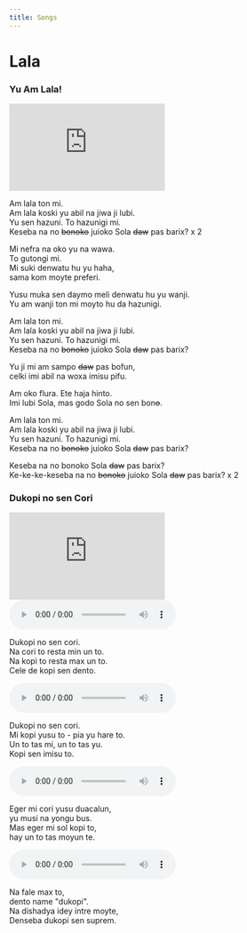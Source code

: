 ```yaml
---
title: Songs
---
```


# Lala

### Yu Am Lala!

<iframe width="280" height="157" src="https://www.youtube.com/embed/etWZsEXCc_g" title="YouTube video player" frameborder="0" allow="accelerometer; autoplay; clipboard-write; encrypted-media; gyroscope; picture-in-picture" allowfullscreen></iframe>

Am lala ton mi.  
Am lala koski yu abil na jiwa ji lubi.   
Yu sen hazuni. To hazunigi mi.  
Keseba na no ~~bonoko~~ juioko Sola ~~daw~~ pas barix? x 2 

Mi nefra na oko yu na wawa.  
To gutongi mi.  
Mi suki denwatu hu yu haha,   
sama kom moyte preferi.    

Yusu muka sen daymo meli denwatu hu yu wanji.   
Yu am wanji ton mi moyto hu da hazunigi.  

Am lala ton mi.   
Am lala koski yu abil na jiwa ji lubi.  
Yu sen hazuni. To hazunigi mi.  
Keseba na no ~~bonoko~~ juioko Sola ~~daw~~ pas barix?   

Yu ji mi am sampo ~~daw~~ pas bofun,   
celki imi abil na woxa imisu pifu.   

Am oko flura. Ete haja hinto.   
Imi lubi Sola, mas godo Sola no sen bon~~o~~.    

Am lala ton mi.  
Am lala koski yu abil na jiwa ji lubi.  
Yu sen hazuni. To hazunigi mi.   
Keseba na no ~~bonoko~~ juioko Sola ~~daw~~ pas barix?      

Keseba na no bonoko Sola ~~daw~~ pas barix?   
Ke-ke-ke-keseba na no ~~bonoko~~ juioko Sola ~~daw~~ pas barix? x 2   

### Dukopi no sen Cori

<iframe width="280" height="157" src="https://www.youtube.com/embed/IeTybKL1pM4" title="YouTube video player" frameborder="0" allow="accelerometer; autoplay; clipboard-write; encrypted-media; gyroscope; picture-in-picture" allowfullscreen></iframe>
<audio controls>
 <source src="/lala/dukopi 01.mp3" type="audio/mp3" />
 <p>Your user agent does not support the HTML5 Audio element.</p>
</audio>

Dukopi no sen cori.  
Na cori to resta min un to.  
Na kopi to resta max un to.  
Cele de kopi sen dento. 

<audio controls>
 <source src="/lala/dukopi 02.mp3" type="audio/mp3" />
 <p>Your user agent does not support the HTML5 Audio element.</p>
</audio>

Dukopi no sen cori.  
Mi kopi yusu to - pia yu hare to.  
Un to tas mi, un to tas yu.  
Kopi sen imisu to.  

<audio controls>
 <source src="/lala/dukopi 03.mp3" type="audio/mp3" />
 <p>Your user agent does not support the HTML5 Audio element.</p>
</audio>

Eger mi cori yusu duacalun,  
yu musi na yongu bus.  
Mas eger mi sol kopi to,  
hay un to tas moyun te. 

<audio controls>
 <source src="/lala/dukopi 04.mp3" type="audio/mp3" />
 <p>Your user agent does not support the HTML5 Audio element.</p>
</audio>

Na fale max to,  
dento name "dukopi".  
Na dishadya idey intre moyte,  
Denseba dukopi sen suprem. 